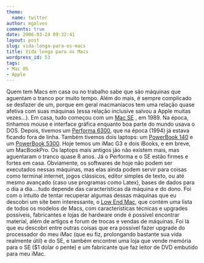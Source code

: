 ```yaml
---
theme:
  name: twitter
author: mgalves
comments: true
date: 2006-03-24 09:32:41
layout: post
slug: vida-longa-para-os-macs
title: Vida longa para os Macs
wordpress_id: 53
tags:
- Mac OS
- Apple
---
```


Quem tem Macs em casa ou no trabalho sabe que são máquinas que aguentam o tranco por muito tempo. Além do mais, é sempre complicado se desfazer de um, porque em geral macmaníacos tem uma relação quase afetiva com suas máquinas (essa relação inclusive salvou a Apple muitas vezes...). Em casa, tudo começou com um [Mac SE](http://www.lowendmac.com/compact/se.shtml) , em 1989. Na época, tínhamos mouse e interface gráfica enquanto boa parte do mundo usava o DOS. Depois, tivemos um [Performa 6300](http://www.lowendmac.com/ppc/6300.shtml), que na época (1994) já estava ficando fora de linha. Também tivemos dois laptops: um [PowerBook 140](http://www.lowendmac.com/pb/140.shtml) e um [PowerBook 5300](http://www.lowendmac.com/pb2/5300.shtml). Hoje temos um iMac G3 e dois iBooks, e em breve, um MacBookPro.
Os laptops mais antigos jáo não existem mais, mas aguentaram o tranco quase 8 anos. Já o Performa e o SE estão firmes e fortes em casa. Obviamente, os softwares de hoje não podem ser executados nessas máquinas, mas elas ainda podem servir para coisas como terminal internet, jogos clássicos, editor simples de texto, ou até mesmo avançado (caso use programas como Latex), bases de dados para o dia a dia....tudo depende das características da máquina e do dono. Foi com o intuito de tentar recuperar algumas dessas máquinas que eu descobri um site bem interessante, o [Low End Mac](http://www.lowendmac.com/), que contém uma lista de todos os modelos de Macs, com características técnicas e upgrades possíveis, fabricantes e lojas de hardware onde é possível encontrar material, além de artigos e forum de trocas e vendas de máquinas. Foi lá que eu descobri entre outras coisas que era possível fazer upgrade do processador do meu iMac (que eu fiz, prolongando bastante sua vida realmente útil) e do SE, e também encontrei uma loja que vende memória para o SE ($1 dolar o pente) e um fabricante que faz leitor de DVD embutido para meu iMac.
